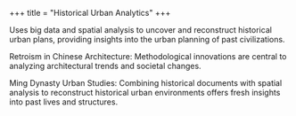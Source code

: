 +++
title = "Historical Urban Analytics"
+++

Uses big data and spatial analysis to uncover and reconstruct historical urban plans, providing insights into the urban planning of past civilizations.

<!--more-->

Retroism in Chinese Architecture: Methodological innovations are central to analyzing architectural trends and societal changes.

Ming Dynasty Urban Studies: Combining historical documents with spatial analysis to reconstruct historical urban environments offers fresh insights into past lives and structures.